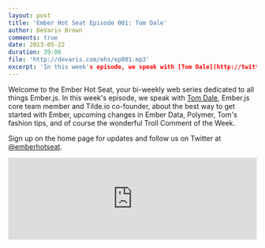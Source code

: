 ```yaml
---
layout: post
title: 'Ember Hot Seat Episode 001: Tom Dale'
author: DeVaris Brown
comments: true
date: 2013-05-22
duration: 39:06
file: 'http://devaris.com/ehs/ep001.mp3'
excerpt: 'In this week's episode, we speak with [Tom Dale](http://twitter.com/tomdale), Ember.js core team member and Tilde.io co-founder, about the best way to get started with Ember, upcoming changes in Ember Data, Polymer, Tom's fashion tips, and of course the wonderful Troll Comment of the Week.'
---
```


Welcome to the Ember Hot Seat, your bi-weekly web series dedicated to all things Ember.js. In this week's episode, we speak with [Tom Dale](http://twitter.com/tomdale), Ember.js core team member and Tilde.io co-founder, about the best way to get started with Ember, upcoming changes in Ember Data, Polymer, Tom's fashion tips, and of course the wonderful Troll Comment of the Week.

Sign up on the home page for updates and follow us on Twitter at [@emberhotseat](http://twitter.com/emberhotseat).

<iframe width="100%" height="166" scrolling="no" frameborder="no" src="https://w.soundcloud.com/player/?url=http%3A%2F%2Fapi.soundcloud.com%2Ftracks%2F95297517"> </iframe>
